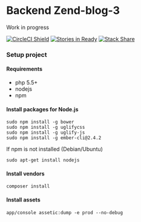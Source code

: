 Backend Zend-blog-3
===================

Work in progress

[![CircleCI Shield](https://circleci.com/gh/morontt/zend-blog-3-backend.svg?style=shield&circle-token=5e88cc76a02111e39b022a28d12cea94a688127f)](https://circleci.com/gh/morontt/zend-blog-3-backend)
[![Stories in Ready](https://badge.waffle.io/morontt/zend-blog-3-backend.svg?label=ready&title=Ready)](http://waffle.io/morontt/zend-blog-3-backend)
[![Stack Share](http://img.shields.io/badge/tech-stack-0690fa.svg?style=flat)](http://stackshare.io/morontt/zend-blog-3-backend)

### Setup project

#### Requirements

- php 5.5+
- nodejs
- npm

#### Install packages for Node.js

    sudo npm install -g bower
    sudo npm install -g uglifycss
    sudo npm install -g uglify-js
    sudo npm install -g ember-cli@2.4.2

If npm is not installed (Debian/Ubuntu)

    sudo apt-get install nodejs

#### Install vendors

    composer install

#### Install assets

    app/console assetic:dump -e prod --no-debug
